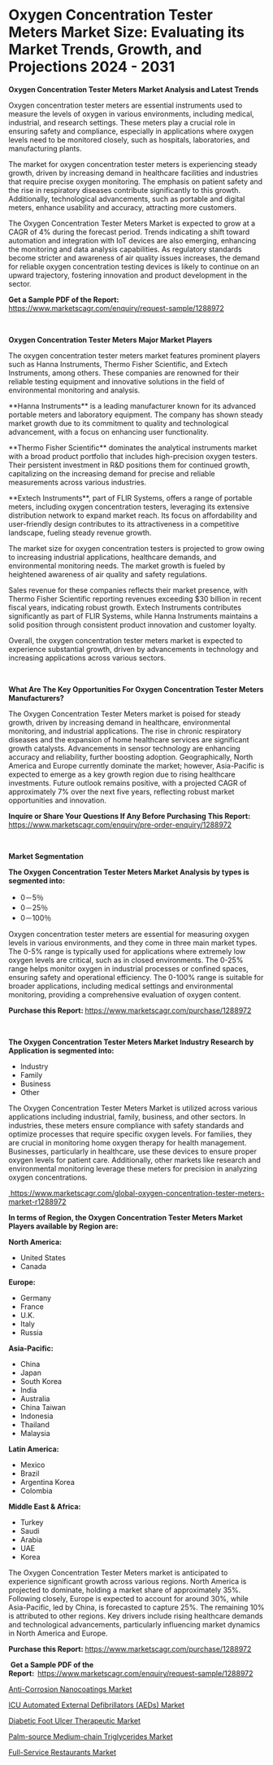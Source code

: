 <p><h1>Oxygen Concentration Tester Meters Market Size: Evaluating its Market Trends, Growth, and Projections 2024 - 2031</h1></p><p><strong>Oxygen Concentration Tester Meters Market Analysis and Latest Trends</strong></p>
<p><p>Oxygen concentration tester meters are essential instruments used to measure the levels of oxygen in various environments, including medical, industrial, and research settings. These meters play a crucial role in ensuring safety and compliance, especially in applications where oxygen levels need to be monitored closely, such as hospitals, laboratories, and manufacturing plants.</p><p>The market for oxygen concentration tester meters is experiencing steady growth, driven by increasing demand in healthcare facilities and industries that require precise oxygen monitoring. The emphasis on patient safety and the rise in respiratory diseases contribute significantly to this growth. Additionally, technological advancements, such as portable and digital meters, enhance usability and accuracy, attracting more customers.</p><p>The Oxygen Concentration Tester Meters Market is expected to grow at a CAGR of 4% during the forecast period. Trends indicating a shift toward automation and integration with IoT devices are also emerging, enhancing the monitoring and data analysis capabilities. As regulatory standards become stricter and awareness of air quality issues increases, the demand for reliable oxygen concentration testing devices is likely to continue on an upward trajectory, fostering innovation and product development in the sector.</p></p>
<p><strong>Get a Sample PDF of the Report:&nbsp;</strong> <a href="https://www.marketscagr.com/enquiry/request-sample/1288972?utm_campaign=1610&utm_medium=2&utm_source=Github&utm_content=ia&utm_term=26102024&utm_id=oxygen-concentration-tester-meters">https://www.marketscagr.com/enquiry/request-sample/1288972</a></p>
<p>&nbsp;</p>
<p><strong>Oxygen Concentration Tester Meters Major Market Players</strong></p>
<p><p>The oxygen concentration tester meters market features prominent players such as Hanna Instruments, Thermo Fisher Scientific, and Extech Instruments, among others. These companies are renowned for their reliable testing equipment and innovative solutions in the field of environmental monitoring and analysis.</p><p>**Hanna Instruments** is a leading manufacturer known for its advanced portable meters and laboratory equipment. The company has shown steady market growth due to its commitment to quality and technological advancement, with a focus on enhancing user functionality. </p><p>**Thermo Fisher Scientific** dominates the analytical instruments market with a broad product portfolio that includes high-precision oxygen testers. Their persistent investment in R&D positions them for continued growth, capitalizing on the increasing demand for precise and reliable measurements across various industries.</p><p>**Extech Instruments**, part of FLIR Systems, offers a range of portable meters, including oxygen concentration testers, leveraging its extensive distribution network to expand market reach. Its focus on affordability and user-friendly design contributes to its attractiveness in a competitive landscape, fueling steady revenue growth.</p><p>The market size for oxygen concentration testers is projected to grow owing to increasing industrial applications, healthcare demands, and environmental monitoring needs. The market growth is fueled by heightened awareness of air quality and safety regulations.</p><p>Sales revenue for these companies reflects their market presence, with Thermo Fisher Scientific reporting revenues exceeding $30 billion in recent fiscal years, indicating robust growth. Extech Instruments contributes significantly as part of FLIR Systems, while Hanna Instruments maintains a solid position through consistent product innovation and customer loyalty.</p><p>Overall, the oxygen concentration tester meters market is expected to experience substantial growth, driven by advancements in technology and increasing applications across various sectors.</p></p>
<p>&nbsp;</p>
<p><strong>What Are The Key Opportunities For Oxygen Concentration Tester Meters Manufacturers?</strong></p>
<p><p>The Oxygen Concentration Tester Meters market is poised for steady growth, driven by increasing demand in healthcare, environmental monitoring, and industrial applications. The rise in chronic respiratory diseases and the expansion of home healthcare services are significant growth catalysts. Advancements in sensor technology are enhancing accuracy and reliability, further boosting adoption. Geographically, North America and Europe currently dominate the market; however, Asia-Pacific is expected to emerge as a key growth region due to rising healthcare investments. Future outlook remains positive, with a projected CAGR of approximately 7% over the next five years, reflecting robust market opportunities and innovation.</p></p>
<p><strong>Inquire or Share Your Questions If Any Before Purchasing This Report:</strong> <a href="https://www.marketscagr.com/enquiry/pre-order-enquiry/1288972?utm_campaign=1610&utm_medium=2&utm_source=Github&utm_content=ia&utm_term=26102024&utm_id=oxygen-concentration-tester-meters">https://www.marketscagr.com/enquiry/pre-order-enquiry/1288972</a></p>
<p>&nbsp;</p>
<p><strong>Market Segmentation</strong></p>
<p><strong>The Oxygen Concentration Tester Meters Market Analysis by types is segmented into:</strong></p>
<p><ul><li>0－5％</li><li>0－25％</li><li>0－100％</li></ul></p>
<p><p>Oxygen concentration tester meters are essential for measuring oxygen levels in various environments, and they come in three main market types. The 0-5% range is typically used for applications where extremely low oxygen levels are critical, such as in closed environments. The 0-25% range helps monitor oxygen in industrial processes or confined spaces, ensuring safety and operational efficiency. The 0-100% range is suitable for broader applications, including medical settings and environmental monitoring, providing a comprehensive evaluation of oxygen content.</p></p>
<p><strong>Purchase this Report:&nbsp;</strong><a href="https://www.marketscagr.com/purchase/1288972?utm_campaign=1610&utm_medium=2&utm_source=Github&utm_content=ia&utm_term=26102024&utm_id=oxygen-concentration-tester-meters">https://www.marketscagr.com/purchase/1288972</a></p>
<p>&nbsp;</p>
<p><strong>The Oxygen Concentration Tester Meters Market Industry Research by Application is segmented into:</strong></p>
<p><ul><li>Industry</li><li>Family</li><li>Business</li><li>Other</li></ul></p>
<p><p>The Oxygen Concentration Tester Meters Market is utilized across various applications including industrial, family, business, and other sectors. In industries, these meters ensure compliance with safety standards and optimize processes that require specific oxygen levels. For families, they are crucial in monitoring home oxygen therapy for health management. Businesses, particularly in healthcare, use these devices to ensure proper oxygen levels for patient care. Additionally, other markets like research and environmental monitoring leverage these meters for precision in analyzing oxygen concentrations.</p></p>
<p><a href="https://www.marketscagr.com/global-oxygen-concentration-tester-meters-market-r1288972?utm_campaign=1610&utm_medium=2&utm_source=Github&utm_content=ia&utm_term=26102024&utm_id=oxygen-concentration-tester-meters">&nbsp;https://www.marketscagr.com/global-oxygen-concentration-tester-meters-market-r1288972</a></p>
<p><strong>In terms of Region, the Oxygen Concentration Tester Meters Market Players available by Region are:</strong></p>
<p>
    <p> <strong> North America: </strong>
        <ul>
            <li>United States</li>
            <li>Canada</li>
        </ul>
        </p> 
    <p> <strong> Europe: </strong>
        <ul>
            <li>Germany</li>
            <li>France</li>
            <li>U.K.</li>
            <li>Italy</li>
            <li>Russia</li>
        </ul>
        </p> 
    <p> <strong> Asia-Pacific: </strong>
        <ul>
            <li>China</li>
            <li>Japan</li>
            <li>South Korea</li>
            <li>India</li>
            <li>Australia</li>
            <li>China Taiwan</li>
            <li>Indonesia</li>
            <li>Thailand</li>
            <li>Malaysia</li>
        </ul>
        </p> 
    <p> <strong> Latin America: </strong>
        <ul>
            <li>Mexico</li>
            <li>Brazil</li>
            <li>Argentina Korea</li>
            <li>Colombia</li>
        </ul>
        </p> 
    <p> <strong> Middle East & Africa: </strong>
        <ul>
            <li>Turkey</li>
            <li>Saudi</li>
            <li>Arabia</li>
            <li>UAE</li>
            <li>Korea</li>
        </ul>
    </p>
    </p>
<p><p>The Oxygen Concentration Tester Meters market is anticipated to experience significant growth across various regions. North America is projected to dominate, holding a market share of approximately 35%. Following closely, Europe is expected to account for around 30%, while Asia-Pacific, led by China, is forecasted to capture 25%. The remaining 10% is attributed to other regions. Key drivers include rising healthcare demands and technological advancements, particularly influencing market dynamics in North America and Europe.</p></p>
<p><strong>Purchase this Report: </strong><a href="https://www.marketscagr.com/purchase/1288972?utm_campaign=1610&utm_medium=2&utm_source=Github&utm_content=ia&utm_term=26102024&utm_id=oxygen-concentration-tester-meters">https://www.marketscagr.com/purchase/1288972</a></p>
<p>&nbsp;<strong>Get a Sample PDF of the Report:&nbsp;&nbsp;</strong><a href="https://www.marketscagr.com/enquiry/request-sample/1288972?utm_campaign=1610&utm_medium=2&utm_source=Github&utm_content=ia&utm_term=26102024&utm_id=oxygen-concentration-tester-meters">https://www.marketscagr.com/enquiry/request-sample/1288972</a></p>
<p><strong></strong></p>
<p><p><a href="https://www.linkedin.com/pulse/global-anti-corrosion-nanocoatings-market-trends-innovations-cucie?utm_campaign=1610&utm_medium=2&utm_source=Github&utm_content=ia&utm_term=26102024&utm_id=oxygen-concentration-tester-meters">Anti-Corrosion Nanocoatings Market</a></p><p><a href="https://github.com/abbislposival/Market-Research-Report-List-1/blob/main/icu-automated-external-defibrillators-aeds-market.md?utm_campaign=1610&utm_medium=2&utm_source=Github&utm_content=ia&utm_term=26102024&utm_id=oxygen-concentration-tester-meters">ICU Automated External Defibrillators (AEDs) Market</a></p><p><a href="https://www.linkedin.com/pulse/diabetic-foot-ulcer-therapeutic-market-evolution-global-trends-d165c?utm_campaign=1610&utm_medium=2&utm_source=Github&utm_content=ia&utm_term=26102024&utm_id=oxygen-concentration-tester-meters">Diabetic Foot Ulcer Therapeutic Market</a></p><p><a href="https://www.linkedin.com/pulse/palm-source-medium-chain-triglycerides-market-strategic-insights-demhe?utm_campaign=1610&utm_medium=2&utm_source=Github&utm_content=ia&utm_term=26102024&utm_id=oxygen-concentration-tester-meters">Palm-source Medium-chain Triglycerides Market</a></p><p><a href="https://www.linkedin.com/pulse/full-service-restaurants-market-essentials-key-players-o6ose?utm_campaign=1610&utm_medium=2&utm_source=Github&utm_content=ia&utm_term=26102024&utm_id=oxygen-concentration-tester-meters">Full-Service Restaurants Market</a></p></p>